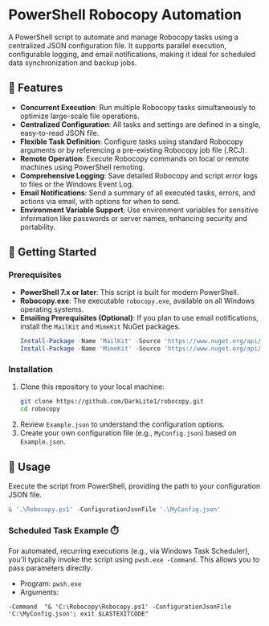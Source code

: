 # PowerShell Robocopy Automation

A PowerShell script to automate and manage Robocopy tasks using a centralized JSON configuration file. It supports parallel execution, configurable logging, and email notifications, making it ideal for scheduled data synchronization and backup jobs.

## 🌟 Features

- **Concurrent Execution**: Run multiple Robocopy tasks simultaneously to optimize large-scale file operations.
- **Centralized Configuration**: All tasks and settings are defined in a single, easy-to-read JSON file.
- **Flexible Task Definition**: Configure tasks using standard Robocopy arguments or by referencing a pre-existing Robocopy job file (.RCJ).
- **Remote Operation**: Execute Robocopy commands on local or remote machines using PowerShell remoting.
- **Comprehensive Logging**: Save detailed Robocopy and script error logs to files or the Windows Event Log.
- **Email Notifications**: Send a summary of all executed tasks, errors, and actions via email, with options for when to send.
- **Environment Variable Support**: Use environment variables for sensitive information like passwords or server names, enhancing security and portability.

## 🚀 Getting Started

### Prerequisites

- **PowerShell 7.x or later**: This script is built for modern PowerShell.
- **Robocopy.exe**: The executable `robocopy.exe`, available on all Windows operating systems.
- **Emailing Prerequisites (Optional)**: If you plan to use email notifications, install the `MailKit` and `MimeKit` NuGet packages.
  ```powershell
  Install-Package -Name 'MailKit' -Source 'https://www.nuget.org/api/v2' -Scope 'AllUsers' -SkipDependencies
  Install-Package -Name 'MimeKit' -Source 'https://www.nuget.org/api/v2' -Scope 'AllUsers' -SkipDependencies
  ```

### Installation

1.  Clone this repository to your local machine:
    ```bash
    git clone https://github.com/DarkLite1/robocopy.git
    cd robocopy
    ```
2.  Review `Example.json` to understand the configuration options.
3.  Create your own configuration file (e.g., `MyConfig.json`) based on `Example.json`.

## 📝 Usage

Execute the script from PowerShell, providing the path to your configuration JSON file.

```powershell
& '.\Robocopy.ps1' -ConfigurationJsonFile '.\MyConfig.json'
```

### Scheduled Task Example ⏱️

For automated, recurring executions (e.g., via Windows Task Scheduler), you'll typically invoke the script using `pwsh.exe -Command`. This allows you to pass parameters directly.

- Program: `pwsh.exe`
- Arguments:

```
-Command  "& 'C:\Robocopy\Robocopy.ps1' -ConfigurationJsonFile 'C:\MyConfig.json'; exit $LASTEXITCODE"
```
